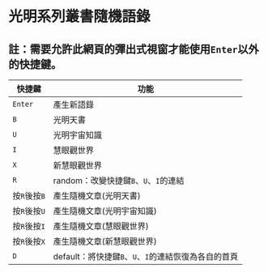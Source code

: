 # 光明系列叢書隨機語錄
## 註：需要允許此網頁的彈出式視窗才能使用`Enter`以外的快捷鍵。
|快捷鍵|功能|
|---|---|
|`Enter`|產生新語錄|
|`B`|光明天書|
|`U`|光明宇宙知識|
|`I`|慧眼觀世界|
|`X`|新慧眼觀世界|
|`R`|random：改變快捷鍵`B`、`U`、`I`的連結|
|按`R`後按`B`|產生隨機文章(光明天書)|
|按`R`後按`U`|產生隨機文章(光明宇宙知識)|
|按`R`後按`I`|產生隨機文章(慧眼觀世界)|
|按`R`後按`X`|產生隨機文章(新慧眼觀世界)|
|`D`|default：將快捷鍵`B`、`U`、`I`的連結恢復為各自的首頁|
